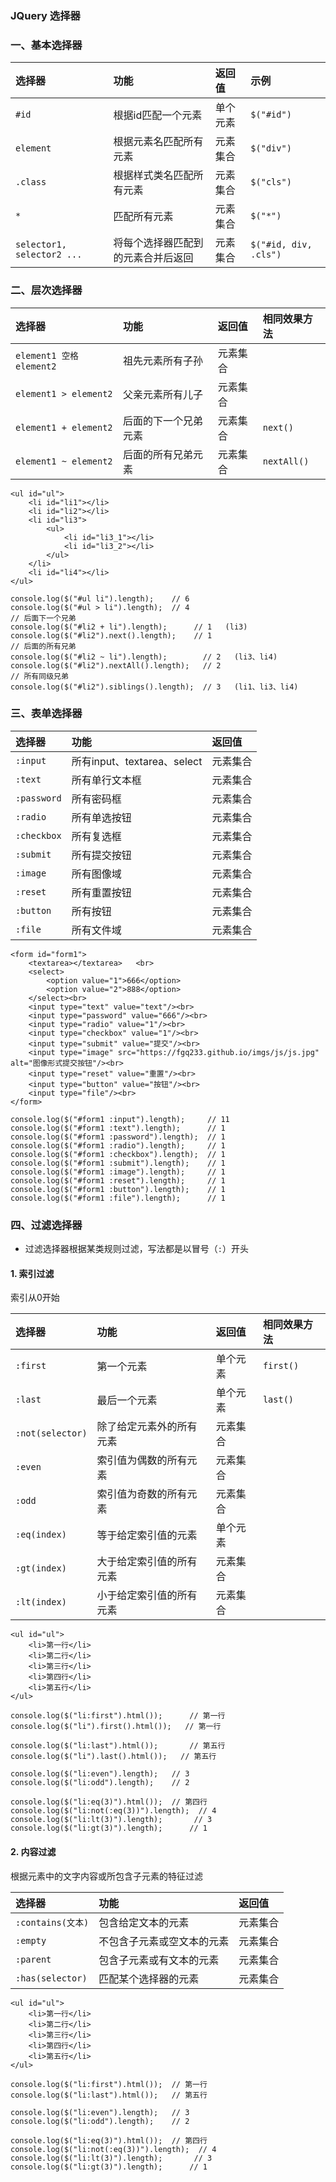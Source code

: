 ### JQuery 选择器
### 一、基本选择器

| 选择器        | 功能                   | 返回值   | 示例   |
| :----------  | :---------------------| :------ |:------ |
| `#id`       | 根据id匹配一个元素        | 单个元素 | `$("#id")` |
| `element`   | 根据元素名匹配所有元素     | 元素集合 | `$("div")` |
| `.class`    | 根据样式类名匹配所有元素   | 元素集合 | `$("cls")` |
| `*`         | 匹配所有元素             | 元素集合 | `$("*")` |
| `selector1, selector2 ...` | 将每个选择器匹配到的元素合并后返回 | 元素集合 | `$("#id, div, .cls")` |

### 二、层次选择器

| 选择器 | 功能 | 返回值 | 相同效果方法 |
| :--- | :--- | :------ | :------ |
| `element1 空格 element2` | 祖先元素所有子孙  | 元素集合 |   | 
| `element1 > element2`   | 父亲元素所有儿子  | 元素集合 |   | 
| `element1 + element2`   | 后面的下一个兄弟元素     | 元素集合 | `next()` | 
| `element1 ~ element2`   | 后面的所有兄弟元素     | 元素集合 |  `nextAll()` | 


```
<ul id="ul">
    <li id="li1"></li>
    <li id="li2"></li>
    <li id="li3">
        <ul>
            <li id="li3_1"></li>
            <li id="li3_2"></li>
        </ul>
    </li>
    <li id="li4"></li>
</ul>

console.log($("#ul li").length);    // 6
console.log($("#ul > li").length);  // 4
// 后面下一个兄弟
console.log($("#li2 + li").length);      // 1   (li3)
console.log($("#li2").next().length);    // 1
// 后面的所有兄弟
console.log($("#li2 ~ li").length);        // 2   (li3、li4)
console.log($("#li2").nextAll().length);   // 2
// 所有同级兄弟
console.log($("#li2").siblings().length);  // 3   (li1、li3、li4)
```




### 三、表单选择器

| 选择器 | 功能 | 返回值 | 
| :--- | :--- | :------ |
| `:input` | 所有input、textarea、select  | 元素集合 | 
| `:text` | 所有单行文本框  | 元素集合 | 
| `:password` |  所有密码框  | 元素集合 | 
| `:radio` | 所有单选按钮  | 元素集合 | 
| `:checkbox` | 所有复选框  | 元素集合 | 
| `:submit` | 所有提交按钮  | 元素集合 | 
| `:image` | 所有图像域  | 元素集合 | 
| `:reset` | 所有重置按钮  | 元素集合 | 
| `:button` | 所有按钮  | 元素集合 | 
| `:file` | 所有文件域  | 元素集合 | 


```
<form id="form1">
    <textarea></textarea>   <br>
    <select>
        <option value="1">666</option>
        <option value="2">888</option>
    </select><br>
    <input type="text" value="text"/><br>
    <input type="password" value="666"/><br>
    <input type="radio" value="1"/><br>
    <input type="checkbox" value="1"/><br>
    <input type="submit" value="提交"/><br>
    <input type="image" src="https://fgq233.github.io/imgs/js/js.jpg" alt="图像形式提交按钮"/><br>
    <input type="reset" value="重置"/><br>
    <input type="button" value="按钮"/><br>
    <input type="file"/><br>
</form>

console.log($("#form1 :input").length);     // 11
console.log($("#form1 :text").length);      // 1
console.log($("#form1 :password").length);  // 1
console.log($("#form1 :radio").length);     // 1
console.log($("#form1 :checkbox").length);  // 1
console.log($("#form1 :submit").length);    // 1
console.log($("#form1 :image").length);     // 1
console.log($("#form1 :reset").length);     // 1
console.log($("#form1 :button").length);    // 1
console.log($("#form1 :file").length);      // 1
```



### 四、过滤选择器
* 过滤选择器根据某类规则过滤，写法都是以冒号（`:`）开头

#### 1. 索引过滤
索引从0开始

| 选择器 | 功能 | 返回值 | 相同效果方法 |
| :--- | :--- | :------ | :------ |
| `:first` | 第一个元素  | 单个元素 | `first()` | 
| `:last` | 最后一个元素  | 单个元素 | `last()` | 
| `:not(selector)` | 除了给定元素外的所有元素  | 元素集合 |  | 
| `:even` | 索引值为偶数的所有元素  | 元素集合 | |
| `:odd` | 索引值为奇数的所有元素  | 元素集合 | |
| `:eq(index)` | 等于给定索引值的元素 | 单个元素 | |
| `:gt(index)` | 大于给定索引值的所有元素  | 元素集合 | |
| `:lt(index)` | 小于给定索引值的所有元素  | 元素集合 | |

```
<ul id="ul">
    <li>第一行</li>
    <li>第二行</li>
    <li>第三行</li>
    <li>第四行</li>
    <li>第五行</li>
</ul>

console.log($("li:first").html());      // 第一行
console.log($("li").first().html());   // 第一行

console.log($("li:last").html());       // 第五行
console.log($("li").last().html());   // 第五行

console.log($("li:even").length);   // 3
console.log($("li:odd").length);    // 2

console.log($("li:eq(3)").html());  // 第四行
console.log($("li:not(:eq(3))").length);  // 4
console.log($("li:lt(3)").length);       // 3
console.log($("li:gt(3)").length);      // 1
```


#### 2. 内容过滤
根据元素中的文字内容或所包含子元素的特征过滤

| 选择器 | 功能 | 返回值 | 
| :--- | :--- | :------ |
| `:contains(文本)` | 包含给定文本的元素  | 元素集合 | 
| `:empty` | 不包含子元素或空文本的元素  | 元素集合 | 
| `:parent` | 包含子元素或有文本的元素  | 元素集合 | 
| `:has(selector)` | 匹配某个选择器的元素  | 元素集合 | 

```
<ul id="ul">
    <li>第一行</li>
    <li>第二行</li>
    <li>第三行</li>
    <li>第四行</li>
    <li>第五行</li>
</ul>

console.log($("li:first").html());  // 第一行
console.log($("li:last").html());   // 第五行

console.log($("li:even").length);   // 3
console.log($("li:odd").length);    // 2

console.log($("li:eq(3)").html());  // 第四行
console.log($("li:not(:eq(3))").length);  // 4
console.log($("li:lt(3)").length);       // 3
console.log($("li:gt(3)").length);      // 1
```

